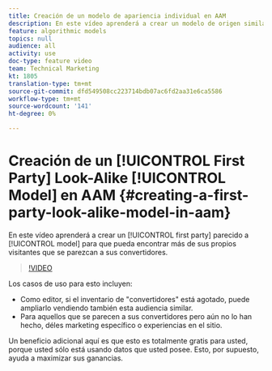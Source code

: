 ```yaml
---
title: Creación de un modelo de apariencia individual en AAM
description: En este vídeo aprenderá a crear un modelo de origen similar para que pueda encontrar más visitantes que se parezcan a los convertidores.
feature: algorithmic models
topics: null
audience: all
activity: use
doc-type: feature video
team: Technical Marketing
kt: 1805
translation-type: tm+mt
source-git-commit: dfd549508cc223714bdb07ac6fd2aa31e6ca5586
workflow-type: tm+mt
source-wordcount: '141'
ht-degree: 0%

---
```



# Creación de un [!UICONTROL First Party] Look-Alike [!UICONTROL Model] en AAM {#creating-a-first-party-look-alike-model-in-aam}

En este vídeo aprenderá a crear un [!UICONTROL first party] parecido a [!UICONTROL model] para que pueda encontrar más de sus propios visitantes que se parezcan a sus convertidores.

>[!VIDEO](https://video.tv.adobe.com/v/23504/?quality=12)

Los casos de uso para esto incluyen:

* Como editor, si el inventario de &quot;convertidores&quot; está agotado, puede ampliarlo vendiendo también esta audiencia similar.
* Para aquellos que se parecen a sus convertidores pero aún no lo han hecho, déles marketing específico o experiencias en el sitio.

Un beneficio adicional aquí es que esto es totalmente gratis para usted, porque usted sólo está usando datos que usted posee. Esto, por supuesto, ayuda a maximizar sus ganancias.
